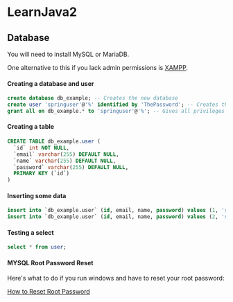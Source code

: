 # LearnJava2

## Database


You will need to install MySQL or MariaDB.

One alternative to this if you lack admin permissions is [XAMPP](https://www.apachefriends.org/download.html).


#### Creating a database and user

```sql
create database db_example; -- Creates the new database
create user 'springuser'@'%' identified by 'ThePassword'; -- Creates the user
grant all on db_example.* to 'springuser'@'%'; -- Gives all privileges to the new user on the newly created database
```

#### Creating a table

```sql
CREATE TABLE db_example.user (
  `id` int NOT NULL,
  `email` varchar(255) DEFAULT NULL,
  `name` varchar(255) DEFAULT NULL,
  `password` varchar(255) DEFAULT NULL,
  PRIMARY KEY (`id`)
)
```

#### Inserting some data

```sql
insert into `db_example.user` (id, email, name, password) values (1, 'someemail@someemailprovider.com', 'First', 'mypassword');
insert into `db_example.user` (id, email, name, password) values (2, 'someemail@someemailprovider.com', 'Second', 'mypassword2');
```


#### Testing a select

```sql
select * from user;
```

#### MYSQL Root Password Reset

Here's what to do if you run windows and have to reset your root password:

[How to Reset Root Password](https://dev.mysql.com/doc/mysql-windows-excerpt/5.7/en/resetting-permissions-windows.html)
